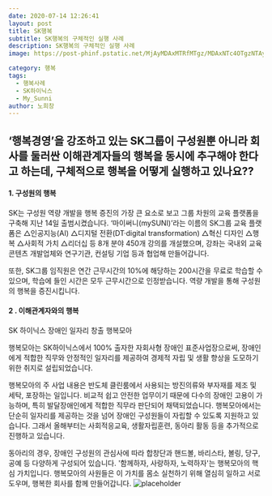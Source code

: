 ```yaml
---
date: 2020-07-14 12:26:41
layout: post
title: SK행복
subtitle: SK행복의 구체적인 실행 사례
description: SK행복의 구체적인 실행 사례
image: https://post-phinf.pstatic.net/MjAyMDAxMTRfMTgz/MDAxNTc4OTgzNTAyNTYx.w8O57E7e_c2xyeYecl1ppDnFwIJiGm_OAyvJnYhnH14g.-ICxys2pKvWeF6xaxriJY5kGQLSSsRCTpsJapITM8MUg.PNG/%EA%B7%B8%EB%A6%BC15.png

category: 행복
tags:
  - 행복사례
  - SK하이닉스
  - My_Sunni
author: 노희창
---
```

## ‘행복경영’을 강조하고 있는 SK그룹이 구성원뿐 아니라 회사를 둘러싼 이해관계자들의 행복을 동시에 추구해야 한다고 하는데, 구체적으로 행복을 어떻게 실행하고 있나요??

#### 1. 구성원의 행복
SK는 구성원 역량 개발을 행복 증진의 가장 큰 요소로 보고 그룹 차원의 교육 플랫폼을 구축해 지난 14일 출범시켰습니다. ‘마이써니(mySUNI)’라는 이름의 SK그룹 교육 플랫폼은 △인공지능(AI) △디지털 전환(DT·digital transformation) 
△혁신 디자인 △행복 △사회적 가치 △리더십 등 8개 분야 450개 강의를 개설했으며, 강좌는 국내외 교육 콘텐츠 개발업체와 연구기관, 컨설팅 기업 등과 협업해 만들어갑니다.


또한, SK그룹 임직원은 연간 근무시간의 10%에 해당하는 200시간을 무료로 학습할 수 있으며, 학습에 들인 시간은 모두 근무시간으로 인정받습니다. 역량 개발을 통해 구성원의 행복을 증진시킵니다.

#### 2 . 이해관계자와의 행복
SK 하이닉스 장애인 일자리 창출 행복모아


행복모아는 SK하이닉스에서 100% 출자한 자회사형 장애인 표준사업장으로써, 장애인에게 적합한 직무와 안정적인 일자리를 제공하여 경제적 자립 및 생활 향상을 도모하기 위한 취지로 설립되었습니다. 


행복모아의 주 사업 내용은 반도체 클린룸에서 사용되는 방진의류와 부자재를 제조 및 세탁, 포장하는 일입니다. 비교적 쉽고 안전한 업무이기 때문에 다수의 장애인 고용이 가능하며, 특히 발달장애인에게 적합한 직무라 판단되어 채택되었습니다. 
행복모아에서는 단순히 일자리를 제공하는 것을 넘어 장애인 구성원들이 자립할 수 있도록 지원하고 있습니다. 그래서 올해부터는 사회적응교육, 생활자립훈련, 동아리 활동 등을 추가적으로 진행하고 있습니다. 


동아리의 경우, 장애인 구성원의 관심사에 따라 합창단과 핸드볼, 바리스타, 볼링, 당구, 공예 등 다양하게 구성되어 있습니다.
'함께하자, 사랑하자, 노력하자'는 행복모아의 핵심 가치입니다. 행복모아의 사원들은 이 가치를 몸소 실천하기 위해 열심히 일하고 서로 도우며, 행복한 회사를 함께 만들어갑니다.
![placeholder](https://static.news.zumst.com/images/image-mobile/78/2019/07/24/b8c43bea523b45078d7320584e67e1b9.jpg "Large example image")
